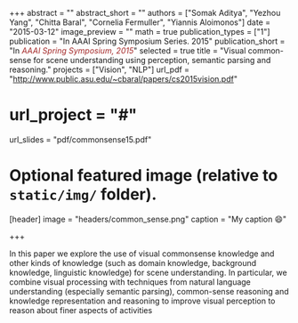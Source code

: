 +++
abstract = ""
abstract_short = ""
authors = ["Somak Aditya", "Yezhou Yang", "Chitta Baral", "Cornelia Fermuller", "Yiannis Aloimonos"]
date = "2015-03-12"
image_preview = ""
math = true
publication_types = ["1"]
publication = "In AAAI Spring Symposium Series. 2015"
publication_short = "In <span style='color:brown;'>*AAAI Spring Symposium, 2015*</span>"
selected = true
title = "Visual common-sense for scene understanding using perception, semantic parsing and reasoning."
projects = ["Vision", "NLP"]
url_pdf = "http://www.public.asu.edu/~cbaral/papers/cs2015vision.pdf"
# url_project = "#"
url_slides = "pdf/commonsense15.pdf"

# Optional featured image (relative to `static/img/` folder).
[header]
image = "headers/common_sense.png"
caption = "My caption :smile:"

+++

In this paper we explore the use of visual commonsense
knowledge and other kinds of knowledge (such as
domain knowledge, background knowledge, linguistic
knowledge) for scene understanding. In particular, we
combine visual processing with techniques from natural
language understanding (especially semantic parsing),
common-sense reasoning and knowledge representation
and reasoning to improve visual perception to reason
about finer aspects of activities
